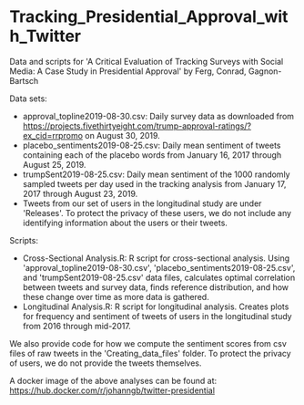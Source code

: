 # Tracking_Presidential_Approval_with_Twitter
Data and scripts for 'A Critical Evaluation of Tracking Surveys with Social Media: A Case Study in Presidential Approval' by Ferg, Conrad, Gagnon-Bartsch

Data sets:
- approval_topline2019-08-30.csv: Daily survey data as downloaded from https://projects.fivethirtyeight.com/trump-approval-ratings/?ex_cid=rrpromo on August 30, 2019.
- placebo_sentiments2019-08-25.csv: Daily mean sentiment of tweets containing each of the placebo words from January 16, 2017 through August 25, 2019.
- trumpSent2019-08-25.csv: Daily mean sentiment of the 1000 randomly sampled tweets per day used in the tracking analysis from January 17, 2017 through August 23, 2019.
- Tweets from our set of users in the longitudinal study are under 'Releases'. To protect the privacy of these users, we do not include any identifying information about the users or their tweets. 

Scripts:
- Cross-Sectional Analysis.R: R script for cross-sectional analysis. Using 'approval_topline2019-08-30.csv', 'placebo_sentiments2019-08-25.csv', and 'trumpSent2019-08-25.csv' data files, calculates optimal correlation between tweets and survey data, finds reference distribution, and how these change over time as more data is gathered. 
- Longitudinal Analysis.R: R script for longitudinal analysis. Creates plots for frequency and sentiment of tweets of users in the longitudinal study from 2016 through mid-2017.

We also provide code for how we compute the sentiment scores from csv files of raw tweets in the 'Creating_data_files' folder. To protect the privacy of users, we do not provide the tweets themselves. 

A docker image of the above analyses can be found at: https://hub.docker.com/r/johanngb/twitter-presidential
